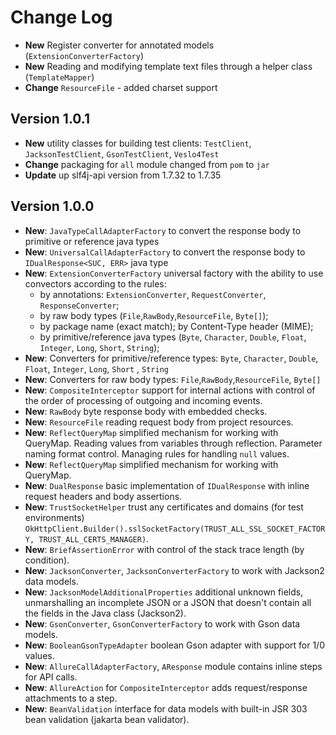 Change Log
==========

* **New** Register converter for annotated models (`ExtensionConverterFactory`)
* **New** Reading and modifying template text files through a helper class (`TemplateMapper`)
* **Change** `ResourceFile` - added charset support

## Version 1.0.1

* **New** utility classes for building test clients: 
  `TestClient`, `JacksonTestClient`, `GsonTestClient`, `Veslo4Test`
* **Change** packaging for `all` module changed from `pom` to `jar`
* **Update** up slf4j-api version from 1.7.32 to 1.7.35

## Version 1.0.0

* **New**: `JavaTypeCallAdapterFactory` to convert the response body to primitive or reference java types
* **New**: `UniversalCallAdapterFactory` to convert the response body to `IDualResponse<SUC, ERR>` java type
* **New**: `ExtensionConverterFactory` universal factory with the ability to use convectors according to the rules:
  * by annotations: `ExtensionConverter`, `RequestConverter`, `ResponseConverter`;
  * by raw body types (`File`,`RawBody`,`ResourceFile`, `Byte[]`);
  * by package name (exact match); by Content-Type header (MIME);
  * by primitive/reference java types (`Byte`, `Character`, `Double`, `Float`, `Integer`, `Long`, `Short`, `String`);
* **New**: Converters for primitive/reference types: `Byte`, `Character`, `Double`, `Float`, `Integer`, `Long`, `Short`
  , `String`
* **New**: Converters for raw body types: `File`,`RawBody`,`ResourceFile`, `Byte[]`
* **New**: `CompositeInterceptor` support for internal actions with control of the order of processing of outgoing and
  incoming events.
* **New**: `RawBody` byte response body with embedded checks.
* **New**: `ResourceFile` reading request body from project resources.
* **New**: `ReflectQueryMap` simplified mechanism for working with QueryMap. Reading values from variables through
  reflection. Parameter naming format control. Managing rules for handling `null` values.
* **New**: `ReflectQueryMap` simplified mechanism for working with QueryMap.
* **New**: `DualResponse` basic implementation of `IDualResponse` with inline request headers and body assertions.
* **New**: `TrustSocketHelper` trust any certificates and domains (for test environments)
  `OkHttpClient.Builder().sslSocketFactory(TRUST_ALL_SSL_SOCKET_FACTORY, TRUST_ALL_CERTS_MANAGER)`.
* **New**: `BriefAssertionError` with control of the stack trace length (by condition).
* **New**: `JacksonConverter`, `JacksonConverterFactory` to work with Jackson2 data models.
* **New**: `JacksonModelAdditionalProperties` additional unknown fields, unmarshalling an incomplete JSON or a JSON that
  doesn't contain all the fields in the Java class (Jackson2).
* **New**: `GsonConverter`, `GsonConverterFactory` to work with Gson data models.
* **New**: `BooleanGsonTypeAdapter` boolean Gson adapter with support for 1/0 values.
* **New**: `AllureCallAdapterFactory`, `AResponse` module contains inline steps for API calls.
* **New**: `AllureAction` for `CompositeInterceptor` adds request/response attachments to a step.
* **New**: `BeanValidation` interface for data models with built-in JSR 303 bean validation (jakarta bean validator).

